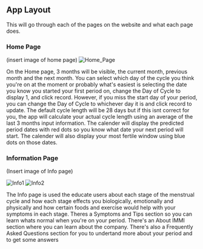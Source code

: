 ## App Layout
This will go through each of the pages on the website and what each page does.

### Home Page
(insert image of home page)
![Home_Page](https://github.com/Technology-for-the-Poorest-Billion/2024-IMMI/assets/99096826/b284355e-8574-4f70-9438-f196d23c6857)

On the Home page, 3 months will be visible, the current month, previous month and the next month. You can select which day of the cycle you think you're on
at the moment or probably what's easiest is selecting the date you know you started your first period on, change the Day of Cycle to display 1, and
click record. However, if you miss the start day of your period, you can change the Day of Cycle to whichever day it is and click record to update.
The default cycle length will be 28 days but if this isnt correct for you, the app will calculate your actual cycle length using an average of the last 3 months 
input information. The calender will display the predicted period dates with red dots so you know what date your next period will start. The calender will also
display your most fertile window using blue dots on those dates.

### Information Page
(Insert image of Info page)

  ![Info1](https://github.com/Technology-for-the-Poorest-Billion/2024-IMMI/assets/99096826/7a49c5cc-7f35-47c5-a88c-ee9d0aa37859) ![Info2](https://github.com/Technology-for-the-Poorest-Billion/2024-IMMI/assets/99096826/4113777d-06ef-4d95-88d8-59741dde05bd)


The Info page is used the educate users about each stage of the menstrual cycle and how each stage effects you biologically, emotionally and physically and how 
certain foods and exercise would help with your symptoms in each stage. Theres a Symptoms and Tips section so you can learn whats normal when you're on 
your period. There's an About IMMI section where you can learn about the company. There's also a Frequently Asked Questions section for you to undertand more about your period and to get some answers 
